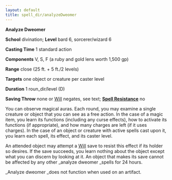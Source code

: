 ```yaml
---
layout: default
title: spell_dir/analyzeDweomer
---
```

 **Analyze Dweomer**

**School** divination; **Level** bard 6, sorcerer/wizard 6

**Casting Time** 1 standard action

**Components** V, S, F (a ruby and gold lens worth 1,500 gp)

**Range** close (25 ft. + 5 ft./2 levels)

**Targets** one object or creature per caster level

**Duration** 1 roun_dir/level (D)

**Saving Throw** none or [Will](../combat#_will) negates, see text; **[Spell Resistance](../glossary#_spell-resistance)** no

You can observe magical auras. Each round, you may examine a single creature or object that you can see as a free action. In the case of a magic item, you learn its functions (including any curse effects), how to activate its functions (if appropriate), and how many charges are left (if it uses charges). In the case of an object or creature with active spells cast upon it, you learn each spell, its effect, and its caster level.

An attended object may attempt a [Will](../combat#_will) save to resist this effect if its holder so desires. If the save succeeds, you learn nothing about the object except what you can discern by looking at it. An object that makes its save cannot be affected by any other _analyze dweomer _spells for 24 hours.

_Analyze dweomer _does not function when used on an artifact.

